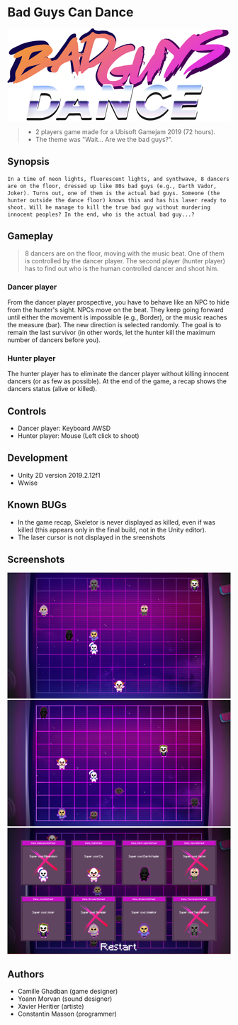 # Bad Guys Can Dance

![screenshot](Assets/Sprites/UI/Sprite_logo.png)

> - 2 players game made for a Ubisoft Gamejam 2019 (72 hours).
> - The theme was "Wait... Are we the bad guys?".

## Synopsis

    In a time of neon lights, fluorescent lights, and synthwave, 8 dancers are on the floor, dressed up like 80s bad guys (e.g., Darth Vador, Joker). Turns out, one of them is the actual bad guys. Someone (the hunter outside the dance floor) knows this and has his laser ready to shoot. Will he manage to kill the true bad guy without murdering innocent peoples? In the end, who is the actual bad guy...?

## Gameplay

> 8 dancers are on the floor, moving with the music beat. One of them is controlled by the dancer player. The second player (hunter player) has to find out who is the human controlled dancer and shoot him.

### Dancer player

From the dancer player prospective, you have to behave like an NPC to hide from the hunter's sight. NPCs move on the beat. They keep going forward until either the movement is impossible (e.g., Border), or the music reaches the measure (bar). The new direction is selected randomly. The goal is to remain the last survivor (in other words, let the hunter kill the maximum number of dancers before you).

### Hunter player

The hunter player has to eliminate the dancer player without killing innocent dancers (or as few as possible). At the end of the game, a recap shows the dancers status (alive or killed).

## Controls

- Dancer player: Keyboard AWSD
- Hunter player: Mouse (Left click to shoot)

## Development

- Unity 2D version 2019.2.12f1
- Wwise

## Known BUGs

- In the game recap, Skeletor is never displayed as killed, even if was killed (this appears only in the final build, not in the Unity editor).
- The laser cursor is not displayed in the sreenshots

## Screenshots

![screenshot](Screenshots/2019_12_20_Screenshot_01.png)
![screenshot](Screenshots/2019_12_20_Screenshot_02.png)
![screenshot](Screenshots/2019_12_20_Screenshot_03.png)

## Authors

- Camille Ghadban (game designer)
- Yoann Morvan (sound designer)
- Xavier Heritier (artiste)
- Constantin Masson (programmer)
